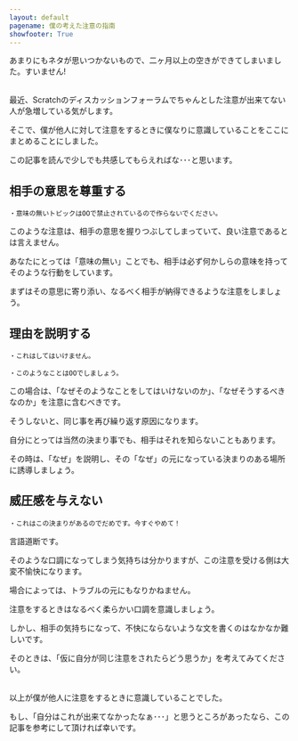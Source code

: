 ```yaml
---
layout: default
pagename: 僕の考えた注意の指南
showfooter: True
---
```

あまりにもネタが思いつかないもので、二ヶ月以上の空きができてしまいました。すいません!

<br>
最近、Scratchのディスカッションフォーラムでちゃんとした注意が出来てない人が急増している気がします。

そこで、僕が他人に対して注意をするときに僕なりに意識していることをここにまとめることにしました。

この記事を読んで少しでも共感してもらえればな･･･と思います。

## 相手の意思を尊重する
<pre><code>・意味の無いトピックはOOで禁止されているので作らないでください。</code></pre>

このような注意は、相手の意思を握りつぶしてしまっていて、良い注意であるとは言えません。

あなたにとっては「意味の無い」ことでも、相手は必ず何かしらの意味を持ってそのような行動をしています。

まずはその意思に寄り添い、なるべく相手が納得できるような注意をしましょう。

## 理由を説明する
<pre><code>・これはしてはいけません。

・このようなことはOOでしましょう。</code></pre>

この場合は、「なぜそのようなことをしてはいけないのか」、「なぜそうするべきなのか」を注意に含むべきです。

そうしないと、同じ事を再び繰り返す原因になります。

自分にとっては当然の決まり事でも、相手はそれを知らないこともあります。

その時は、「なぜ」を説明し、その「なぜ」の元になっている決まりのある場所に誘導しましょう。

## 威圧感を与えない
<pre><code>・これはこの決まりがあるのでだめです。今すぐやめて！</code></pre>

言語道断です。

そのような口調になってしまう気持ちは分かりますが、この注意を受ける側は大変不愉快になります。

場合によっては、トラブルの元にもなりかねません。

注意をするときはなるべく柔らかい口調を意識しましょう。

しかし、相手の気持ちになって、不快にならないような文を書くのはなかなか難しいです。

そのときは、「仮に自分が同じ注意をされたらどう思うか」を考えてみてください。

<br>
以上が僕が他人に注意をするときに意識していることでした。

もし、「自分はこれが出来てなかったなぁ･･･」と思うところがあったなら、この記事を参考にして頂ければ幸いです。
